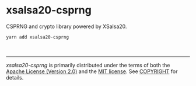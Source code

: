 xsalsa20-csprng
========
CSPRNG and crypto library powered by XSalsa20.

```bash
yarn add xsalsa20-csprng
```

<br>

--------
*xsalsa20-csprng* is primarily distributed under the terms of both the [Apache
License (Version 2.0)] and the [MIT license]. See [COPYRIGHT] for details.

[Apache License (Version 2.0)]: LICENSE-APACHE
[MIT license]: LICENSE-MIT
[COPYRIGHT]: COPYRIGHT
